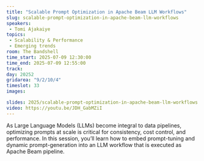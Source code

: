 ```yaml
---
title: "Scalable Prompt Optimization in Apache Beam LLM Workflows"
slug: scalable-prompt-optimization-in-apache-beam-llm-workflows
speakers:
 - Tomi Ajakaiye
topics:
 - Scalability & Performance
 - Emerging trends
room: The Bandshell
time_start: 2025-07-09 12:30:00
time_end: 2025-07-09 12:55:00
track: 
day: 20252
gridarea: "9/2/10/4"
timeslot: 33
images: 

slides: 2025/scalable-prompt-optimization-in-apache-beam-llm-workflows.pdf
video: https://youtu.be/JDH_GabMZiI
---
```


As Large Language Models (LLMs) become integral to data pipelines, optimizing prompts at scale is critical for consistency, cost control, and performance. In this session, you’ll learn how to embed prompt-tuning and dynamic prompt-generation into an LLM workflow that is executed as Apache Beam pipeline.
